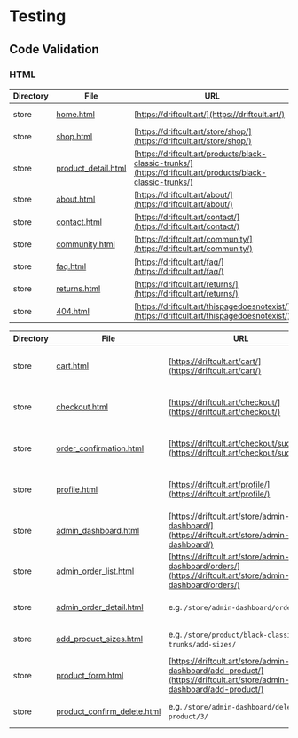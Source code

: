 # Testing

## Code Validation

### HTML

| Directory | File | URL | Screenshot | Notes |
| --- | --- | --- | --- | --- |
| store | [home.html](https://github.com/Maxcode0101/drift_cult/blob/main/store/templates/store/home.html) | [https://driftcult.art/](https://driftcult.art/) | ![screenshot](documentation/validation/html-store-home.png) | ✅ Validated |
| store | [shop.html](https://github.com/Maxcode0101/drift_cult/blob/main/store/templates/store/shop.html) | [https://driftcult.art/store/shop/](https://driftcult.art/store/shop/) | ![screenshot](documentation/validation/html-store-shop.png) | ✅ Validated |
| store | [product_detail.html](https://github.com/Maxcode0101/drift_cult/blob/main/store/templates/store/product_detail.html) | [https://driftcult.art/products/black-classic-trunks/](https://driftcult.art/products/black-classic-trunks/) | ![screenshot](documentation/validation/html-store-product_detail.png) | ✅ Validated |
| store | [about.html](https://github.com/Maxcode0101/drift_cult/blob/main/store/templates/store/about.html) | [https://driftcult.art/about/](https://driftcult.art/about/) | ![screenshot](documentation/validation/html-store-about.png) | ✅ Validated |
| store | [contact.html](https://github.com/Maxcode0101/drift_cult/blob/main/core/templates/core/contact.html) | [https://driftcult.art/contact/](https://driftcult.art/contact/) | ![screenshot](documentation/validation/html-core-contact.png) | ✅ Validated |
| store | [community.html](https://github.com/Maxcode0101/drift_cult/blob/main/store/templates/store/community.html) | [https://driftcult.art/community/](https://driftcult.art/community/) | ![screenshot](documentation/validation/html-store-community.png) | ✅ Validated |
| store | [faq.html](https://github.com/Maxcode0101/drift_cult/blob/main/core/templates/core/faq.html) | [https://driftcult.art/faq/](https://driftcult.art/faq/) | ![screenshot](documentation/validation/html-core-faq.png) | ✅ Validated |
| store | [returns.html](https://github.com/Maxcode0101/drift_cult/blob/main/core/templates/core/returns.html) | [https://driftcult.art/returns/](https://driftcult.art/returns/) | ![screenshot](documentation/validation/html-core-returns.png) | ✅ Validated |
| store | [404.html](https://github.com/Maxcode0101/drift_cult/blob/main/store/templates/404.html) | [https://driftcult.art/thispagedoesnotexist/](https://driftcult.art/thispagedoesnotexist/) | ![screenshot](documentation/validation/html-store-404.png) | ✅ Validated |


| Directory | File | URL | Screenshot | Notes |
| --- | --- | --- | --- | --- |
| store | [cart.html](https://github.com/Maxcode0101/drift_cult/blob/main/store/templates/store/cart.html) | [https://driftcult.art/cart/](https://driftcult.art/cart/) | ![screenshot](documentation/validation/html-store-cart.png) | Auth required. ✅ Validated |
| store | [checkout.html](https://github.com/Maxcode0101/drift_cult/blob/main/store/templates/store/checkout.html) | [https://driftcult.art/checkout/](https://driftcult.art/checkout/) | ![screenshot](documentation/validation/html-store-checkout.png) | Auth required. ✅ Validated |
| store | [order_confirmation.html](https://github.com/Maxcode0101/drift_cult/blob/main/store/templates/store/order_confirmation.html) | [https://driftcult.art/checkout/success/](https://driftcult.art/checkout/success/) | ![screenshot](documentation/validation/html-store-order_confirmation.png) | Auth required. ✅ Validated |
| store | [profile.html](https://github.com/Maxcode0101/drift_cult/blob/main/store/templates/store/profile.html) | [https://driftcult.art/profile/](https://driftcult.art/profile/) | ![screenshot](documentation/validation/html-store-profile.png) | Auth required. ✅ Validated |
| store | [admin_dashboard.html](https://github.com/Maxcode0101/drift_cult/blob/main/store/templates/store/admin_dashboard.html) | [https://driftcult.art/store/admin-dashboard/](https://driftcult.art/store/admin-dashboard/) | ![screenshot](documentation/validation/html-store-admin_dashboard.png) | Staff only. ✅ Validated |
| store | [admin_order_list.html](https://github.com/Maxcode0101/drift_cult/blob/main/store/templates/store/admin_order_list.html) | [https://driftcult.art/store/admin-dashboard/orders/](https://driftcult.art/store/admin-dashboard/orders/) | ![screenshot](documentation/validation/html-store-admin_order_list.png) | Staff only. ✅ Validated |
| store | [admin_order_detail.html](https://github.com/Maxcode0101/drift_cult/blob/main/store/templates/store/admin_order_detail.html) | e.g. `/store/admin-dashboard/orders/1/` | ![screenshot](documentation/validation/html-store-admin_order_detail.png) | Staff only. ✅ Validated |
| store | [add_product_sizes.html](https://github.com/Maxcode0101/drift_cult/blob/main/store/templates/store/add_product_sizes.html) | e.g. `/store/product/black-classic-trunks/add-sizes/` | ![screenshot](documentation/validation/html-store-add_product_sizes.png) | Staff only. ✅ Validated |
| store | [product_form.html](https://github.com/Maxcode0101/drift_cult/blob/main/store/templates/store/product_form.html) | [https://driftcult.art/store/admin-dashboard/add-product/](https://driftcult.art/store/admin-dashboard/add-product/) | ![screenshot](documentation/validation/html-store-product_form.png) | Staff only. ✅ Validated |
| store | [product_confirm_delete.html](https://github.com/Maxcode0101/drift_cult/blob/main/store/templates/store/product_confirm_delete.html) | e.g. `/store/admin-dashboard/delete-product/3/` | ![screenshot](documentation/validation/html-store-product_confirm_delete.png) | Staff only. ✅ Validated |
